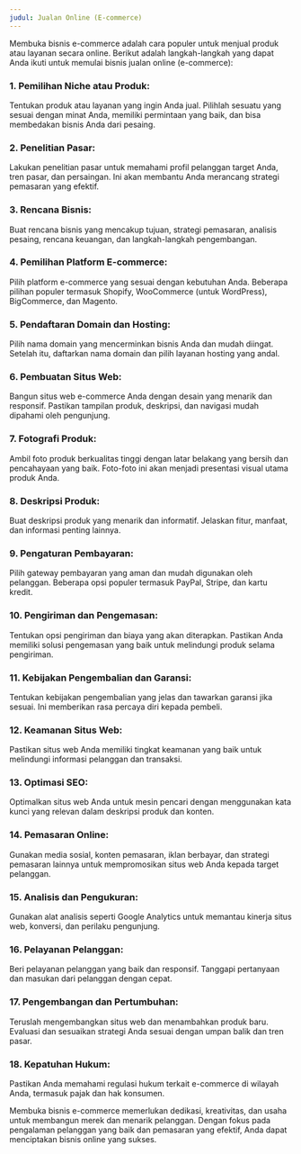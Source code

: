 ```yaml
---
judul: Jualan Online (E-commerce)
---
```


Membuka bisnis e-commerce adalah cara populer untuk menjual produk atau layanan secara online. Berikut adalah langkah-langkah yang dapat Anda ikuti untuk memulai bisnis jualan online (e-commerce):

### 1. **Pemilihan Niche atau Produk:**
Tentukan produk atau layanan yang ingin Anda jual. Pilihlah sesuatu yang sesuai dengan minat Anda, memiliki permintaan yang baik, dan bisa membedakan bisnis Anda dari pesaing.

### 2. **Penelitian Pasar:**
Lakukan penelitian pasar untuk memahami profil pelanggan target Anda, tren pasar, dan persaingan. Ini akan membantu Anda merancang strategi pemasaran yang efektif.

### 3. **Rencana Bisnis:**
Buat rencana bisnis yang mencakup tujuan, strategi pemasaran, analisis pesaing, rencana keuangan, dan langkah-langkah pengembangan.

### 4. **Pemilihan Platform E-commerce:**
Pilih platform e-commerce yang sesuai dengan kebutuhan Anda. Beberapa pilihan populer termasuk Shopify, WooCommerce (untuk WordPress), BigCommerce, dan Magento.

### 5. **Pendaftaran Domain dan Hosting:**
Pilih nama domain yang mencerminkan bisnis Anda dan mudah diingat. Setelah itu, daftarkan nama domain dan pilih layanan hosting yang andal.

### 6. **Pembuatan Situs Web:**
Bangun situs web e-commerce Anda dengan desain yang menarik dan responsif. Pastikan tampilan produk, deskripsi, dan navigasi mudah dipahami oleh pengunjung.

### 7. **Fotografi Produk:**
Ambil foto produk berkualitas tinggi dengan latar belakang yang bersih dan pencahayaan yang baik. Foto-foto ini akan menjadi presentasi visual utama produk Anda.

### 8. **Deskripsi Produk:**
Buat deskripsi produk yang menarik dan informatif. Jelaskan fitur, manfaat, dan informasi penting lainnya.

### 9. **Pengaturan Pembayaran:**
Pilih gateway pembayaran yang aman dan mudah digunakan oleh pelanggan. Beberapa opsi populer termasuk PayPal, Stripe, dan kartu kredit.

### 10. **Pengiriman dan Pengemasan:**
Tentukan opsi pengiriman dan biaya yang akan diterapkan. Pastikan Anda memiliki solusi pengemasan yang baik untuk melindungi produk selama pengiriman.

### 11. **Kebijakan Pengembalian dan Garansi:**
Tentukan kebijakan pengembalian yang jelas dan tawarkan garansi jika sesuai. Ini memberikan rasa percaya diri kepada pembeli.

### 12. **Keamanan Situs Web:**
Pastikan situs web Anda memiliki tingkat keamanan yang baik untuk melindungi informasi pelanggan dan transaksi.

### 13. **Optimasi SEO:**
Optimalkan situs web Anda untuk mesin pencari dengan menggunakan kata kunci yang relevan dalam deskripsi produk dan konten.

### 14. **Pemasaran Online:**
Gunakan media sosial, konten pemasaran, iklan berbayar, dan strategi pemasaran lainnya untuk mempromosikan situs web Anda kepada target pelanggan.

### 15. **Analisis dan Pengukuran:**
Gunakan alat analisis seperti Google Analytics untuk memantau kinerja situs web, konversi, dan perilaku pengunjung.

### 16. **Pelayanan Pelanggan:**
Beri pelayanan pelanggan yang baik dan responsif. Tanggapi pertanyaan dan masukan dari pelanggan dengan cepat.

### 17. **Pengembangan dan Pertumbuhan:**
Teruslah mengembangkan situs web dan menambahkan produk baru. Evaluasi dan sesuaikan strategi Anda sesuai dengan umpan balik dan tren pasar.

### 18. **Kepatuhan Hukum:**
Pastikan Anda memahami regulasi hukum terkait e-commerce di wilayah Anda, termasuk pajak dan hak konsumen.

Membuka bisnis e-commerce memerlukan dedikasi, kreativitas, dan usaha untuk membangun merek dan menarik pelanggan. Dengan fokus pada pengalaman pelanggan yang baik dan pemasaran yang efektif, Anda dapat menciptakan bisnis online yang sukses.